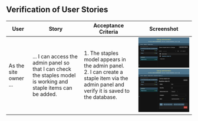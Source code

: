 ## Verification of User Stories

| User | Story | Acceptance Criteria | Screenshot |
|------|-------|---------------------|------------|
| As the site owner ... | ... I can access the admin panel so that I can check the staples model is working and staple items can be added. | 1. The staples model appears in the admin panel. <br>2. I can create a staple item via the admin panel and verify it is saved to the database. | ![user_story_screenshot_1](assets/images/testing/user_stories_1.png) <br> ![user_story_screenshot_1](assets/images/testing/user_stories_2.png) |